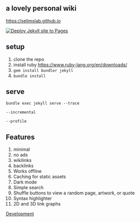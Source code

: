 ##  a lovely personal wiki 

<https://selimslab.github.io>

[![Deploy Jekyll site to Pages](https://github.com/selimslab/selimslab.github.io/actions/workflows/pages.yml/badge.svg)](https://github.com/selimslab/selimslab.github.io/actions/workflows/pages.yml)

## setup

1. clone the repo
3. install ruby <https://www.ruby-lang.org/en/downloads/>
4. `gem install bundler jekyll`
5. `bundle install`

## serve
```
bundle exec jekyll serve --trace
```

`--incremental`

`--profile` 

## Features 
1. minimal
2. no ads
3. wikilinks 
4. backlinks
5. Works offline
6. Caching for static assets
7. Dark mode
8. Simple search
9. Shuffle buttons to view a random page, artwork, or quote
10. Syntax highlighter
11. 2D and 3D link graphs


[Development](/organization-of-this-site)